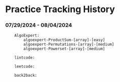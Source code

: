 # Practice Tracking History

### 07/29/2024 - 08/04/2024

```
    AlgoExpert:
        algoexpert-ProductSum-[array]-[easy]
        algoexpert-Permutations-[array]-[medium]
        algoexpert-Powerset-[array]-[medium]

    lintcode:

    leetcode:

    back2back:
```
